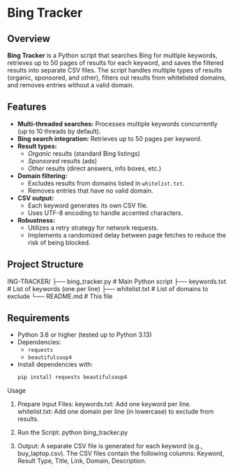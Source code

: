 # Bing Tracker

## Overview

**Bing Tracker** is a Python script that searches Bing for multiple keywords, retrieves up to 50 pages of results for each keyword, and saves the filtered results into separate CSV files. The script handles multiple types of results (organic, sponsored, and other), filters out results from whitelisted domains, and removes entries without a valid domain.

## Features

- **Multi-threaded searches:** Processes multiple keywords concurrently (up to 10 threads by default).
- **Bing search integration:** Retrieves up to 50 pages per keyword.
- **Result types:**
  - *Organic* results (standard Bing listings)
  - *Sponsored* results (ads)
  - *Other* results (direct answers, info boxes, etc.)
- **Domain filtering:**
  - Excludes results from domains listed in `whitelist.txt`.
  - Removes entries that have no valid domain.
- **CSV output:**
  - Each keyword generates its own CSV file.
  - Uses UTF-8 encoding to handle accented characters.
- **Robustness:**
  - Utilizes a retry strategy for network requests.
  - Implements a randomized delay between page fetches to reduce the risk of being blocked.

## Project Structure
ING-TRACKER/ 
├── bing_tracker.py # Main Python script 
├── keywords.txt # List of keywords (one per line) 
├── whitelist.txt # List of domains to exclude 
└── README.md # This file

## Requirements

- Python 3.6 or higher (tested up to Python 3.13)
- Dependencies:
  - `requests`
  - `beautifulsoup4`
- Install dependencies with:
  ```bash
  pip install requests beautifulsoup4

Usage
1. Prepare Input Files:
keywords.txt: Add one keyword per line.
whitelist.txt: Add one domain per line (in lowercase) to exclude from results.

2. Run the Script:
python bing_tracker.py

3. Output:
A separate CSV file is generated for each keyword (e.g., buy_laptop.csv).
The CSV files contain the following columns: Keyword, Result Type, Title, Link, Domain, Description.

